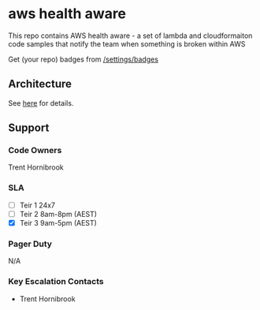 # aws health aware

This repo contains AWS health aware - a set of lambda and cloudformaiton code samples that notify the team when something is broken within AWS 


Get (your repo) badges from [/settings/badges](https://buildkite.com/catch/service-doc-template/settings/badges)




## Architecture

See [here](README-health-aware.md) for details.

## Support

### Code Owners

Trent Hornibrook


### SLA
- [ ] Teir 1 24x7
- [ ] Teir 2 8am-8pm (AEST)
- [x] Teir 3 9am-5pm (AEST)

### Pager Duty
N/A

### Key Escalation Contacts

* Trent Hornibrook


